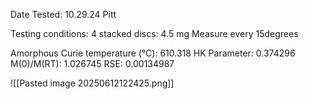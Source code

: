 Date Tested:  10.29.24 Pitt

Testing conditions:
4 stacked discs: 4.5 mg
Measure every 15degrees

Amorphous Curie temperature (°C): 610.318
HK Parameter: 0.374296
M(0)/M(RT): 1.026745
RSE: 0.00134987 
<!-- PUBLISH STOP -->
![[Pasted image 20250612122425.png]]
